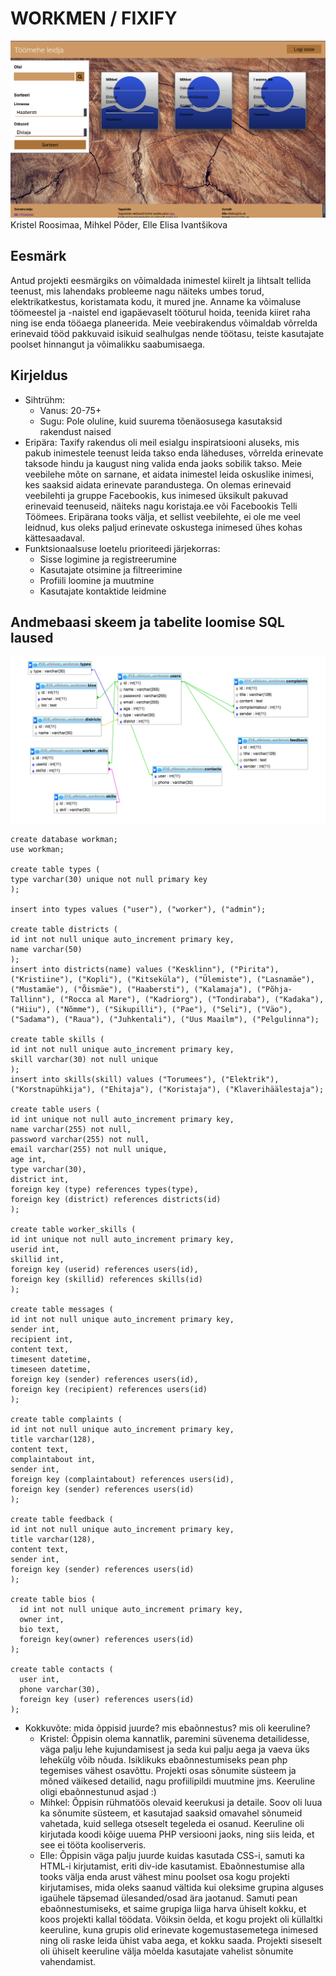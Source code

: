 # WORKMEN / FIXIFY

![Preview](screenshot.png)
Kristel Roosimaa, Mihkel Põder, Elle Elisa Ivantšikova

## Eesmärk
Antud projekti eesmärgiks on võimaldada inimestel kiirelt ja lihtsalt tellida teenust, mis lahendaks probleeme nagu näiteks umbes torud, elektrikatkestus, koristamata kodu, it mured jne. Anname ka võimaluse töömeestel ja -naistel end igapäevaselt tööturul hoida, teenida kiiret raha ning ise enda tööaega planeerida. Meie veebirakendus võimaldab võrrelda erinevaid tööd pakkuvaid isikuid sealhulgas nende töötasu, teiste kasutajate poolset hinnangut ja võimalikku saabumisaega.

## Kirjeldus
* Sihtrühm:
	* Vanus: 20-75+
	* Sugu: Pole oluline, kuid suurema tõenäosusega kasutaksid rakendust naised
* Eripära: Taxify rakendus oli meil esialgu inspiratsiooni aluseks, mis pakub inimestele teenust leida takso enda läheduses, võrrelda erinevate taksode hindu ja kaugust ning valida enda jaoks sobilik takso. Meie veebilehe mõte on sarnane, et aidata inimestel leida oskuslike inimesi, kes saaksid aidata erinevate parandustega. On olemas erinevaid veebilehti ja gruppe Facebookis, kus inimesed üksikult pakuvad erinevaid teenuseid, näiteks nagu koristaja.ee või Facebookis Telli Töömees. Eripärana tooks välja, et sellist veebilehte, ei ole me veel leidnud, kus oleks paljud erinevate oskustega inimesed ühes kohas kättesaadaval. 
* Funktsionaalsuse loetelu prioriteedi järjekorras:
	* Sisse logimine ja registreerumine
	* Kasutajate otsimine ja filtreerimine
	* Profiili loomine ja muutmine
	* Kasutajate kontaktide leidmine

## Andmebaasi skeem ja tabelite loomise SQL laused
![Preview](databasescheme.png)

```
create database workman;
use workman;

create table types (
type varchar(30) unique not null primary key
);

insert into types values ("user"), ("worker"), ("admin");

create table districts (
id int not null unique auto_increment primary key,
name varchar(50)
);
insert into districts(name) values ("Kesklinn"), ("Pirita"), ("Kristiine"), ("Kopli"), ("Kitseküla"), ("Ülemiste"), ("Lasnamäe"), ("Mustamäe"), ("Õismäe"), ("Haabersti"), ("Kalamaja"), ("Põhja-Tallinn"), ("Rocca al Mare"), ("Kadriorg"), ("Tondiraba"), ("Kadaka"), ("Hiiu"), ("Nõmme"), ("Sikupilli"), ("Pae"), ("Seli"), ("Väo"), ("Sadama"), ("Raua"), ("Juhkentali"), ("Uus Maailm"), ("Pelgulinna");

create table skills (
id int not null unique auto_increment primary key,
skill varchar(30) not null unique
);
insert into skills(skill) values ("Torumees"), ("Elektrik"), ("Korstnapühkija"), ("Ehitaja"), ("Koristaja"), ("Klaverihäälestaja");

create table users (
id int unique not null auto_increment primary key,
name varchar(255) not null,
password varchar(255) not null,
email varchar(255) not null unique,
age int,
type varchar(30),
district int,
foreign key (type) references types(type),
foreign key (district) references districts(id)
);

create table worker_skills (
id int unique not null auto_increment primary key,
userid int,
skillid int,
foreign key (userid) references users(id),
foreign key (skillid) references skills(id)
);

create table messages (
id int not null unique auto_increment primary key,
sender int,
recipient int,
content text,
timesent datetime,
timeseen datetime,
foreign key (sender) references users(id),
foreign key (recipient) references users(id)
);

create table complaints (
id int not null unique auto_increment primary key,
title varchar(128),
content text,
complaintabout int,
sender int,
foreign key (complaintabout) references users(id),
foreign key (sender) references users(id)
);

create table feedback (
id int not null unique auto_increment primary key,
title varchar(128),
content text,
sender int,
foreign key (sender) references users(id)
);

create table bios (
  id int not null unique auto_increment primary key,
  owner int,
  bio text,
  foreign key(owner) references users(id)
);

create table contacts (
  user int,
  phone varchar(30),
  foreign key (user) references users(id)
);
```

* Kokkuvõte: mida õppisid juurde? mis ebaõnnestus? mis oli keeruline?
	* Kristel: Õppisin olema kannatlik, paremini süvenema detailidesse, väga palju lehe kujundamisest ja  seda kui palju aega ja vaeva üks lehekülg võib nõuda.
	Isiklikuks ebaõnnestumiseks pean php tegemises vähest osavõttu. Projekti osas sõnumite süsteem ja mõned väikesed detailid, nagu profiilipildi muutmine jms. Keeruline oligi ebaõnnestunud asjad :) 
	* Mihkel: Õppisin rühmatöös olevaid keerukusi ja detaile. Soov oli luua ka sõnumite süsteem, et kasutajad saaksid omavahel sõnumeid vahetada, kuid sellega otseselt tegeleda ei osanud. Keeruline oli kirjutada koodi kõige uuema PHP versiooni jaoks, ning siis leida, et see ei tööta kooliserveris.
	* Elle: Õppisin väga palju juurde kuidas kasutada CSS-i, samuti ka HTML-i kirjutamist, eriti div-ide kasutamist. Ebaõnnestumise alla tooks välja enda arust vähest minu poolset osa kogu projekti kirjutamises, mida oleks saanud vältida kui oleksime grupina alguses igaühele täpsemad ülesanded/osad ära jaotanud. Samuti pean ebaõnnestumiseks, et saime grupiga liiga harva ühiselt kokku, et koos projekti kallal töödata. Võiksin öelda, et kogu projekt oli küllaltki keeruline, kuna grupis olid erinevate kogemustasemetega inimesed ning oli raske leida ühist vaba aega, et kokku saada. Projekti siseselt oli ühiselt keeruline välja mõelda kasutajate vahelist sõnumite vahendamist.
